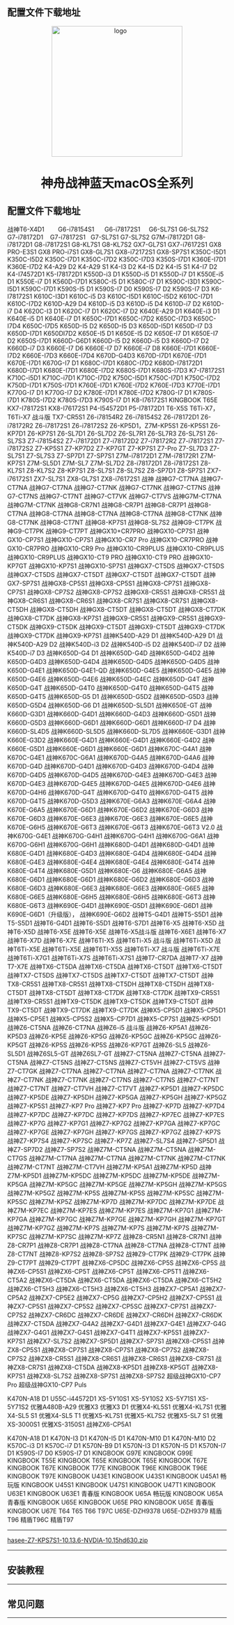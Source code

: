 <h2>配置文件下载地址</h2><p align="center">
<img src="https://ws2.sinaimg.cn/large/9f1137b1gy1g1hg3epia2j20n505jt9q.jpg" width="300px" alt="logo">
<h1 align="center">神舟战神蓝天macOS全系列</h1>
<p align="center">
<h2>配置文件下载地址</h2>
战神T6-X4D1 &nbsp;&nbsp;&nbsp;&nbsp;&nbsp;&nbsp; 	G6-i78154S1	 &nbsp;&nbsp;&nbsp;&nbsp;&nbsp;G6-i78172S1&nbsp;&nbsp;&nbsp;&nbsp;	 G6-SL7S1
G6-SL7S2	&nbsp;&nbsp;&nbsp; G7-i78172D1	&nbsp;&nbsp; G7-i78172S1 &nbsp;	G7-SL7S1
G7-SL7S2	 G7M-i78172D1	 G8-i78172D1 	G8-i78172S1
G8-KL7S1	 G8-KL7S2	 GX7-GL7S1	 GX7-i76172S1
GX8 PRO-E3S1 	GX8 PRO-i7S1 	GX8-GL7S1	 GX8-i72172S1
GX8-SP7S1	 K350C-I5D1	 K350C-I5D2 	K350C-I7D1
K350C-I7D2 	K350C-I7D3	K350S-I7D1	K360E-I7D1
K360E-I7D2	K4-A29 D2	K4-A29 S1	K4-I3 D2
K4-I5 D2	K4-I5 S1	K4-I7 D2	K4-I74572D1
K5-I78172D1	K550D-i3 D1	K550D-i5 D1	K550D-i7 D1
K550E-i5 D1	K550E-i7 D1	K560D-I7D1	K580C-I5 D1
K580C-I7 D1	K590C-I3D1	K590C-I5D1	K590C-I7D1
K590S-I5 D1	K590S-I7 D0	K590S-I7 D2	K590S-I7 D3
K6-I78172S1	K610C-I3D1	K610C-i5 D3	K610C-I5D1
K610C-I5D2	K610C-I7D1	K610C-I7D2	K610D-A29 D4
K610D-i5 D3	K610D-i5 D4	K610D-i7 D2	K610D-i7 D4
K620C-I3 D1	K620C-I7 D1	K620C-I7 D2	K640E-A29 D1
K640E-i3 D1	K640E-i5 D1	K640E-i7 D1	K650C-I7D1
K650C-I7D2	K650C-I7D3	K650C-I7D4	K650C-I7D5
K650D-I5 D2	K650D-I5 D3	K650D-I5D1	K650D-I7 D3
K650D-I7D1	K650DI7D2	K650E-I5 D1	K650E-I5 D2
K650E-I7 D1	K650E-I7 D2	K650S-I7D1	K660D-G6D1
K660D-I5 D2	K660D-i5 D3	K660D-I7 D2	K660D-i7 D3
K660E-I7 D6	K660E-I7 D7	K660E-i7 D8	K660E-I7D1
K660E-I7D2	K660E-I7D3	K660E-I7D4	K670D-G4D3
K670D-I7D1	K670E-I7D1	K670E-I7D1	K670G-I7 D1
K680C-I7D1	K680C-I7D2	K680D-I78172D1	K680D-I7D1
K680E-I7D1	K680E-I7D2	K680S-I7D1	K680S-I7D3
K7-I78172S1	K710C-i5D1	K710C-i7D1	K710C-I7D2
K750C-I5D1	K750C-I7D1	K750C-I7D2	K750D-I7D1
K750S-I7D1	K760E-I7D1	K760E-I7D2	K760E-I7D3
K770E-I7D1	K770G-I7 D1	K770G-I7 D2	K780E-I7D1
K780E-I7D2	K780G-I7 D1	K780S-I7D1	K780S-I7D2
K780S-I7D3	K790S-I7 D1	K8-I76172S1	KINGBOOK T65E
KX7-I78172S1	KX8-I76172S1	P4-I54572D1	P5-I78172D1
T6-X5S	T6Ti-X7，T6Ti-X7 战斗版	TX7-CR5S1	Z6-i78154R2
Z6-i78154S2	Z6-i78172D1	Z6-i78172R2	Z6-i78172S1
Z6-i78172S2	Z6-KP5D1，Z7M-KP5S1	Z6-KP5S1	Z6-KP7D1
Z6-KP7S1	Z6-SL7D1	Z6-SL7D2	Z6-SL7R1
Z6-SL7R3	Z6-SL7S1	Z6-SL7S3	Z7-i78154S2
Z7-i78172D1	Z7-i78172D2	Z7-i78172R2	Z7-i78172S1
Z7-i78172S2	Z7-KP5S1	Z7-KP7D2	Z7-KP7GT
Z7-KP7S1	Z7-Pro	Z7-SL7D3	Z7-SL7S1
Z7-SL7S3	Z7-SP7D1	Z7-SP7S1	Z7M-i78172D1
Z7M-i78172R1	Z7M-KP7S1	Z7M-SL5D1	Z7M-SL7
Z7M-SL7D2	Z8-i78172D1	Z8-i78172S1	Z8-KL7S1
Z8-KL7S2	Z8-KP7S1	Z8-SL7S1	Z8-SL7S2
Z8-SP7D1	Z8-SP7S1	ZX7-i76172S1	ZX7-SL7S1
ZX8-GL7S1	ZX8-i76172S1	战神	战神G7-CT7NA
战神G7-CT7NA	战神G7-CT7NA	战神G7-CT7NK	战神G7-CT7NK
战神G7-CT7NS	战神G7-CT7NS	战神G7-CT7NT	战神G7-CT7VK
战神G7-CT7VS	战神G7M-CT7NA	战神G7M-CT7NK	战神G8-CR7N1
战神G8-CR7P1	战神G8-CR7P1	战神G8-CT7NA	战神G8-CT7NA
战神G8-CT7NA	战神G8-CT7NA	战神G8-CT7NK	战神G8-CT7NK
战神G8-CT7NT	战神G8-KP7S1	战神G8-SL7S2	战神G9-CT7PK
战神G9-CT7PK	战神G9-CT7PT	战神GX10+CR7PRO	战神GX10-CP7S1
战神GX10-CP7S1	战神GX10-CP7S1	战神GX10-CR7 Pro	战神GX10-CR7PRO
战神GX10-CR7PRO	战神GX10-CR9 Pro	战神GX10-CR9PLUS	战神GX10-CR9PLUS
战神GX10-CR9PLUS	战神GX10-CT9 PRO	战神GX10-CT9 PRO	战神GX10-KP7GT
战神GX10-KP7S1	战神GX10-SP7S1	战神GX7-CT5DS	战神GX7-CT5DS
战神GX7-CT5DS	战神GX7-CT5DT	战神GX7-CT5DT	战神GX7-CT5DT
战神GX7-SP7S1	战神GX8-CP5S1	战神GX8-CP5S1	战神GX8-CP7S1
战神GX8-CP7S1	战神GX8-CP7S2	战神GX8-CP7S2	战神GX8-CR5S1
战神GX8-CR5S1	战神GX8-CR6S1	战神GX8-CR6S1	战神GX8-CR7S1
战神GX8-CR7S1	战神GX8-CT5DH	战神GX8-CT5DH	战神GX8-CT5DT
战神GX8-CT5DT	战神GX8-CT7DK	战神GX8-CT7DK	战神GX8-KP7S1
战神GX9-CR5S1	战神GX9-CR5S1	战神GX9-CT5DK	战神GX9-CT5DK
战神GX9-CT5DT	战神GX9-CT5DT	战神GX9-CT7DK	战神GX9-CT7DK
战神GX9-KP7S1	战神K540D-A29 D1	战神K540D-A29 D1	战神K540D-A29 D2
战神K540D-i3 D2	战神K540D-i5 D2	战神K540D-i7 D2	战神K540D-i7 D3
战神K650D-G4 D1	战神K650D-G4D	战神K650D-G4D2	战神K650D-G4D3
战神K650D-G4D4	战神K650D-G4D5	战神K650D-G4D5	战神K650D-G4E1
战神K650D-G4E1-QD	战神K650D-G4E5	战神K650D-G4E5	战神K650D-G4E6
战神K650D-G4E6	战神K650D-G4EC	战神K650D-G4T	战神K650D-G4T
战神K650D-G4T0	战神K650D-G4T0	战神K650D-G4T5	战神K650D-G4T5
战神K650D-G5 D1	战神K650D-G5D2	战神K650D-G5D3	战神K650D-G5D4
战神K650D-G6 D1	战神K650D-SL5D1	战神K650E-GT	战神K660D-G3D1
战神K660D-G4D1	战神K660D-G4D3	战神K660D-G5D1	战神K660D-G5D3
战神K660D-G6D1	战神K660D-G6D1	战神K660D-I7 D4	战神K660D-SL4D5
战神K660D-SL5D5	战神K660D-SL7D5	战神K660E-G3D1	战神K660E-G3D2
战神K660E-G4D1	战神K660E-G4D1	战神K660E-G4D2	战神K660E-G5D1
战神K660E-G6D1	战神K660E-G6D1	战神K670C-G4A1	战神K670C-G4E1
战神K670C-G6A1	战神K670D-G4A5	战神K670D-G4A6	战神K670D-G4D
战神K670D-G4D1	战神K670D-G4D3	战神K670D-G4D4	战神K670D-G4D5
战神K670D-G4D5	战神K670D-G4E3	战神K670D-G4E3	战神K670D-G4E3
战神K670D-G4E5	战神K670D-G4E5	战神K670D-G4E6	战神K670D-G4H6
战神K670D-G4T	战神K670D-G4T0	战神K670D-G4T5	战神K670D-G4T5
战神K670D-G5D3	战神K670E-G6A3	战神K670E-G6A4	战神K670E-G6A5
战神K670E-G6D1	战神K670E-G6D2	战神K670E-G6D3	战神K670E-G6D3
战神K670E-G6E3	战神K670E-G6E3	战神K670E-G6E5	战神K670E-G6H5
战神K670E-G6T3	战神K670E-G6T3	战神K670E-G6T3 V2.0	战神K670G-G4E1
战神K670G-G4H1	战神K670G-G4H1	战神K670G-G6A1	战神K670G-G6H1
战神K670G-G6H1	战神K680D-G4D1	战神K680D-G4D1	战神K680E-G4D1
战神K680E-G4D3	战神K680E-G4D4	战神K680E-G4D4	战神K680E-G4E3
战神K680E-G4E4	战神K680E-G4E4	战神K680E-G4T4	战神K680E-G4T4
战神K680E-G5D1	战神K680E-G6	战神K680E-G6A5	战神K680E-G6D1
战神K680E-G6D1	战神K680E-G6D2	战神K680E-G6D3	战神K680E-G6D3
战神K680E-G6E3	战神K680E-G6E3	战神K680E-G6E5	战神K680E-G6E5
战神K680E-G6H5	战神K680E-G6H5	战神K680E-G6T3	战神K680E-G6T3
战神K690E-G4D1	战神K690E-G5D1	战神K690E-G6D1	战神K690E-G6D1（升级版），
战神K690E-G6D2	战神T5-G4D1	战神T5-S5D1	战神T5-S5D1
战神T6-G4D1	战神T6-S5D1	战神T6-S7D1	战神T6-X5
战神T6-X5D	战神T6-X5D	战神T6-X5E	战神T6-X5E
战神T6-X5战斗版	战神T6-X6E1	战神T6-X7	战神T6-X7D
战神T6-X7E	战神T6TI-X5	战神T6Ti-X5 战斗版	战神T6Ti-X5D
战神T6Ti-X5E	战神T6Ti-X5E	战神T6TI-X5S	战神T6Ti-X7 战斗版
战神T6Ti-X7E	战神T6Ti-X7G1	战神T6Ti-X7S	战神T6Ti-X7S1
战神T7-CR7DA	战神T7-X7	战神T7-X7E	战神TX6-CT5DA
战神TX6-CT5DA	战神TX6-CT5DT	战神TX6-CT5DT	战神TX7-CT5DS
战神TX7-CT5DS	战神TX7-CT5DT	战神TX7-CT5DT	战神TX8-CR5S1
战神TX8-CR5S1	战神TX8-CT5DH	战神TX8-CT5DH	战神TX8-CT5DT
战神TX8-CT5DT	战神TX8-CT7DK	战神TX8-CT7DK	战神TX9-CR5S1
战神TX9-CR5S1	战神TX9-CT5DK	战神TX9-CT5DK	战神TX9-CT5DT
战神TX9-CT5DT	战神TX9-CT7DK	战神TX9-CT7DK	战神X5-CP5D1
战神X5-CP5D1	战神X5-CP5E1	战神X5-CP5S2	战神X5-CP7D1
战神X5-CP7S1	战神Z5-KP5D1	战神Z6-CT5NA	战神Z6-CT7NA
战神Z6-i5 战斗版	战神Z6-KP5A1	战神Z6-KP5D3	战神Z6-KP5E
战神Z6-KP5G	战神Z6-KP5GC	战神Z6-KP5GC	战神Z6-KP5GT
战神Z6-KP5S	战神Z6-KP5S	战神Z6-KP7GT	战神Z6-SL5
战神Z6-SL5D1	战神Z6SL5-GT	战神Z6SL7-GT	战神Z7-CT5NA
战神Z7-CT5NA	战神Z7-CT5NA	战神Z7-CT5NS	战神Z7-CT5NS
战神Z7-CT5VH	战神Z7-CT5VS	战神Z7-CT7GK	战神Z7-CT7NA
战神Z7-CT7NA	战神Z7-CT7NA	战神Z7-CT7NK	战神Z7-CT7NK
战神Z7-CT7NK	战神Z7-CT7NS	战神Z7-CT7NS	战神Z7-CT7NT
战神Z7-CT7NT	战神Z7-CT7VH	战神Z7-CT7VT	战神Z7-KP5D1
战神Z7-KP5DC	战神Z7-KP5DE	战神Z7-KP5DH	战神Z7-KP5GA
战神Z7-KP5GH	战神Z7-KP5GZ	战神Z7-KP5S1	战神Z7-KP7 Pro
战神Z7-KP7 Pro	战神Z7-KP7D	战神Z7-KP7D4	战神Z7-KP7DC
战神Z7-KP7DC	战神Z7-KP7DS	战神Z7-KP7EC	战神Z7-KP7ES
战神Z7-KP7G	战神Z7-KP7G1	战神Z7-KP7G2	战神Z7-KP7GA
战神Z7-KP7GC	战神Z7-KP7GE	战神Z7-KP7GH	战神Z7-KP7GS
战神Z7-KP7GZ	战神Z7-KP7S	战神Z7-KP7S4	战神Z7-KP7SC
战神Z7-KP7Z	战神Z7-SL7S4	战神Z7-SP5D1	战神Z7-SP7D2
战神Z7-SP7S2	战神Z7M-CT5NA	战神Z7M-CT5NA	战神Z7M-CT7GS
战神Z7M-CT7NA	战神Z7M-CT7NA	战神Z7M-CT7NK	战神Z7M-CT7NK
战神Z7M-CT7NT	战神Z7M-CT7VH	战神Z7M-KP5A1	战神Z7M-KP5D
战神Z7M-KP5D1	战神Z7M-KP5DC	战神Z7M-KP5DC	战神Z7M-KP5DE
战神Z7M-KP5GA	战神Z7M-KP5GC	战神Z7M-KP5GE	战神Z7M-KP5GH
战神Z7M-KP5GS	战神Z7M-KP5GZ	战神Z7M-KP5S	战神Z7M-KP5S
战神Z7M-KP5SC	战神Z7M-KP5SC	战神Z7M-KP5Z	战神Z7M-KP7D
战神Z7M-KP7DC	战神Z7M-KP7DE	战神Z7M-KP7EC	战神Z7M-KP7ES
战神Z7M-KP7ES	战神Z7M-KP7G1	战神Z7M-KP7GA	战神Z7M-KP7GC
战神Z7M-KP7GE	战神Z7M-KP7GH	战神Z7M-KP7GT	战神Z7M-KP7GZ
战神Z7M-KP7S	战神Z7M-KP7S	战神Z7M-KP7S	战神Z7M-KP7SC
战神Z7M-KP7SC	战神Z7M-KP7Z	战神Z8-CR5N1	战神Z8-CR7N1
战神Z8-CR7P1	战神Z8-CR7P1	战神Z8-CT7NA	战神Z8-CT7NA
战神Z8-CT7NT	战神Z8-CT7NT	战神Z8-KP7S2	战神Z8-SP7S2
战神Z9-CT7PK	战神Z9-CT7PK	战神Z9-CT7PT	战神Z9-CT7PT
战神ZX6-CP5DC	战神ZX6-CP5S	战神ZX6-CP5S	战神ZX6-CP5S1
战神ZX6-CP5T	战神ZX6-CP5T	战神ZX6-CP5T1	战神ZX6-CT5A2
战神ZX6-CT5DA	战神ZX6-CT5DA	战神ZX6-CT5DA	战神ZX6-CT5H2
战神ZX6-CT5H3	战神ZX6-CT5H3	战神ZX6-CT5H3	战神ZX7-CP5A1
战神ZX7-CP5A2	战神ZX7-CP5E2	战神ZX7-CP5G	战神ZX7-CP5H2
战神ZX7-CP5S1	战神ZX7-CP5S1	战神ZX7-CP5S2	战神ZX7-CP5SC
战神ZX7-CP7S1	战神ZX7-CP7S2	战神ZX7-CR6DC	战神ZX7-CR6DE
战神ZX7-CR6DH	战神ZX7-CR6DK	战神ZX7-CT5DA	战神ZX7-G4A2
战神ZX7-G4D1	战神ZX7-G4E1	战神ZX7-G4G	战神ZX7-G4G1
战神ZX7-G4S1	战神ZX7-G4T1	战神ZX7-KP5S1	战神ZX7-KP7S1
战神ZX7-SL7S2	战神ZX7-SP5D1	战神ZX7-SP7S1	战神ZX8-CP5S1
战神ZX8-CP5S1	战神ZX8-CP7S1	战神ZX8-CP7S1	战神ZX8-CP7S2
战神ZX8-CP7S2	战神ZX8-CR5S1	战神ZX8-CR6S1	战神ZX8-CR6S1
战神ZX8-CR7S1	战神ZX8-CR7S1	战神ZX8-CT5DA	战神ZX8-KP5D1
战神ZX8-KP5GT	战神ZX8-KP7S1	战神ZX8-SL7S2	战神ZX8-SP7S1
战神ZX8-SP7S2	超级战神GX10-CP7 Pro	超级战神GX10-CP7 Puls


K470N-A18 D1	U55C-i44572D1	XS-5Y10S1	XS-5Y10S2
XS-5Y71S1	XS-5Y71S2	优雅A480B-A29	优雅X3
优雅X3 D1	优雅X4-KL5S1	优雅X4-KL7S1	优雅X4-SL5 S1
优雅X4-SL5 T1	优雅X5-KL7S1	优雅X5-KL7S2	优雅X5-SL7 S1
优雅XS-3000S1	优雅XS-3150S1	战神ZX6-CP5A1


K470N-A18 D1	K470N-I3 D1	K470N-I5 D1	K470N-M10 D1
K470N-M10 D2	K570C-i3 D1	K570C-i7 D1	K570N-B9 D1
K570N-I3 D1	K570N-I5 D1	K570N-I7 D1	K590S-I7 D0
K590S-I7 D1	KINGBOOK G97E	KINGBOOK G99E	KINGBOOK T55E
KINGBOOK T65E	KINGBOOK T65E	KINGBOOK T67E	KINGBOOK T67E
KINGBOOK T77E	KINGBOOK T96E	KINGBOOK T96E	KINGBOOK T97E
KINGBOOK U43E1	KINGBOOK U43S1	KINGBOOK U45A1 畅玩版	KINGBOOK U45S1
KINGBOOK U47S1	KINGBOOK U47T1	KINGBOOK U63E1	KINGBOOK U63E1 青春版
KINGBOOK U65A 畅玩版	KINGBOOK U65A 青春版	KINGBOOK U65E	KINGBOOK U65E PRO
KINGBOOK U65E 青春版	KINGBOOK U67E	T64	T65
T66	T97C	U65E-DZH9378	U65E-DZH9379
精盾T96	精盾T96C	精盾T97

<hr/>




[hasee-Z7-KPS7S1-10.13.6-NVDIA-10.15hd630.zip](https://shell-1251486450.cos.ap-shanghai.myqcloud.com/EFI/hasee-Z7-KPS7S1-10.13.6-NVDIA-10.15hd630.zip)
<hr/>
<h2>安装教程</h2>
<hr/>
<h2>常见问题</h2>
<hr/>
